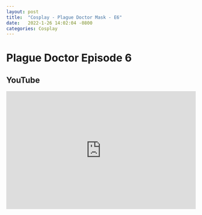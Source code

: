 ```yaml
---
layout: post
title:  "Cosplay - Plague Doctor Mask - E6"
date:   2022-1-26 14:02:04 -0800
categories: Cosplay
---
```


# Plague Doctor Episode 6
## YouTube
<iframe width="100%" height="315" src="https://www.youtube.com/embed/78dlpZjlDoA" title="YouTube video player" frameborder="0" allow="accelerometer; autoplay; clipboard-write; encrypted-media; gyroscope; picture-in-picture" allowfullscreen></iframe>